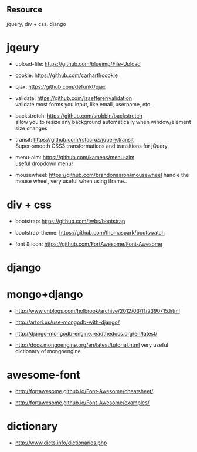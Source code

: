 Resource
--------

jquery, div + css, django

jqeury
=====

* upload-file: https://github.com/blueimp/File-Upload

* cookie: https://github.com/carhartl/cookie

* pjax: https://github.com/defunkt/pjax

* validate:
 https://github.com/jzaefferer/validation  
 validate most forms you input, like email, username, etc.

* backstretch:
 https://github.com/srobbin/backstretch  
 allow you to resize any background automatically when window/element size changes

* transit:
 https://github.com/rstacruz/jquery.transit  
 Super-smooth CSS3 transformations and transitions for jQuery

* menu-aim:
 https://github.com/kamens/menu-aim  
 useful dropdown menu!

* mousewheel:
 https://github.com/brandonaaron/mousewheel
 handle the mouse wheel, very useful when using iframe..

div + css
=====

* bootstrap: https://github.com/twbs/bootstrap

* bootstrap-theme: https://github.com/thomaspark/bootswatch

* font & icon: https://github.com/FortAwesome/Font-Awesome

django
=====

mongo+django
=====
 
* http://www.cnblogs.com/holbrook/archive/2012/03/11/2390715.html
 
* http://artori.us/use-mongodb-with-django/
 
* http://django-mongodb-engine.readthedocs.org/en/latest/

* http://docs.mongoengine.org/en/latest/tutorial.html
 very useful dictionary of mongoengine

awesome-font
=====

* http://fortawesome.github.io/Font-Awesome/cheatsheet/

* http://fortawesome.github.io/Font-Awesome/examples/

dictionary
=====

* http://www.dicts.info/dictionaries.php

